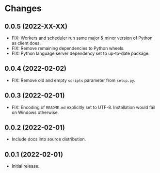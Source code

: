 # Changes

## 0.0.5 (2022-XX-XX)

- FIX: Workers and scheduler run same major & minor version of Python as client does.
- FIX: Remove remaining dependencies to Python wheels.
- FIX: Python language server dependency set to up-to-date package.

## 0.0.4 (2022-02-02)

- FIX: Remove old and empty `scripts` parameter from `setup.py`.

## 0.0.3 (2022-02-01)

- FIX: Encoding of `README.md` explicitly set to UTF-8. Installation would fail on Windows otherwise.

## 0.0.2 (2022-02-01)

- Include docs into source distribution.

## 0.0.1 (2022-02-01)

- Initial release.
